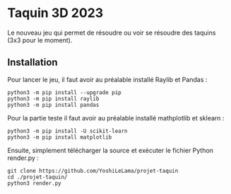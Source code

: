 # Taquin 3D 2023

Le nouveau jeu qui permet de résoudre ou voir se résoudre des taquins (3x3 pour le moment).

## Installation

Pour lancer le jeu, il faut avoir au préalable installé Raylib et Pandas :

```commandline
python3 -m pip install --upgrade pip
python3 -m pip install raylib
python3 -m pip install pandas
```

Pour la partie teste il faut avoir au préalable installé mathplotlib et sklearn :

```commandline
python3 -m pip install -U scikit-learn
python3 -m pip install matplotlib
```

Ensuite, simplement télécharger la source et exécuter le fichier Python render.py :

```commandline
git clone https://github.com/YoshiLeLama/projet-taquin
cd ./projet-taquin/
python3 render.py
```
